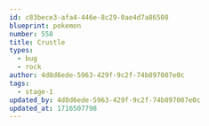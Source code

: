 ```yaml
---
id: c83bece3-afa4-446e-8c29-0ae4d7a86508
blueprint: pokemon
number: 558
title: Crustle
types:
  - bug
  - rock
author: 4d8d6ede-5963-429f-9c2f-74b897007e0c
tags:
  - stage-1
updated_by: 4d8d6ede-5963-429f-9c2f-74b897007e0c
updated_at: 1716507798
---
```

